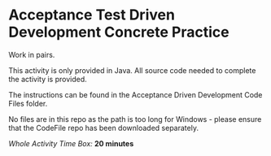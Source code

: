 # Acceptance Test Driven Development Concrete Practice

Work in pairs.

This activity is only provided in Java.  All source code needed to complete the activity is provided.

The instructions can be found in the Acceptance Driven Development Code Files folder.

No files are in this repo as the path is too long for Windows - please ensure that the CodeFile repo has been downloaded separately.

*Whole Activity Time Box:* **20 minutes**
